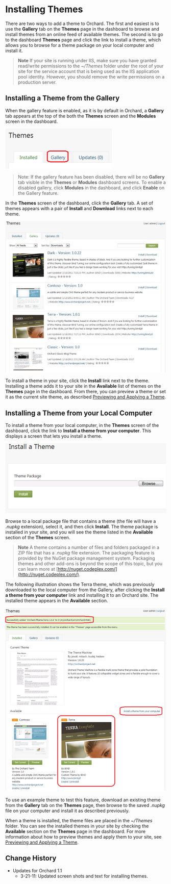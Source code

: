 Installing Themes
=================

There are two ways to add a theme to Orchard. The first and easiest is to use the **Gallery** tab on the **Themes** page in the dashboard to browse and install themes from an online feed of available themes. The second is to go to the dashboard **Themes** page and click the link to install a theme, which allows you to browse for a theme package on your local computer and install it.

> **Note** If your site is running under IIS, make sure you have granted read/write permissions to the _~/Themes_ folder under the root of your site for the service account that is being used as the IIS application pool identity. However, you should remove the write permissions on a production server.


Installing a Theme from the Gallery
-----------------------------------


When the gallery feature is enabled, as it is by default in Orchard, a **Gallery** tab appears at the top of the both the **Themes** screen and the **Modules** screen in the dashboard. 

![](../Upload/screenshots/Themes_gallery_enabled.png)

> Note:  If the gallery feature has been disabled, there will be no **Gallery** tab visible in the **Themes** or **Modules** dashboard screens. To enable a disabled gallery, click **Modules** in the dashboard, and click **Enable** on the Gallery feature. 

In the **Themes** screen of the dashboard, click the **Gallery** tab. A set of themes appears with a pair of **Install** and **Download** links next to each theme. 

![](../Upload/screenshots_675/Gallerythemes_installing_675.png)

To install a theme in your site, click the **Install** link next to the theme. Installing a theme adds it to your site in the **Available** list of themes on the **Themes** page in the dashboard. From there, you can preview a theme or set it as the current site theme, as described [Previewing and Applying a Theme](Previewing-and-applying-a-theme).

Installing a Theme from your Local Computer
-------------------------------------------


To install a theme from your local computer, in the **Themes** screen of the dashboard, click the link to **Install a theme from your computer**. This displays a screen that lets you install a theme.

![](../Upload/screenshots/themes_installnew_upload.png)

Browse to a local package file that contains a theme (the file will have a _.nupkg_ extension), select it, and then click **Install**.  The theme package is installed in your site, and you will see the theme listed in the **Available** section of the **Themes** screen. 

> **Note**  A theme contains a number of files and folders packaged in a ZIP file that has a _.nupkg_ file extension. The packaging feature is provided by the NuGet package management system. Packaging themes and other add-ons is beyond the scope of this topic, but you can learn more at [http://nuget.codeplex.com/](http://nuget.codeplex.com/).

The following illustration shows the Terra theme, which was previously downloaded to the local computer from the Gallery, after clicking the **Install a theme from your computer** link and installing it to an Orchard site. The installed theme appears in the **Available** section.

![](../Upload/screenshots_675/theme_addLocal_install_675.png)

To use an example theme to test this feature, download an existing theme from the **Gallery** tab on the **Themes** page, then browse to the saved _.nupkg_ file on your computer and install it as described previously.

When a theme is installed, the theme files are placed in the _~/Themes_ folder. You can see the installed themes in your site by checking the **Available** section on the **Themes** page in the dashboard. For more information about how to preview themes and apply them to your site, see [Previewing and Applying a Theme](Previewing-and-applying-a-theme).
  
  
  

Change History
--------------

* Updates for Orchard 1.1
    * 3-21-11:  Updated screen shots and text for installing themes. 


